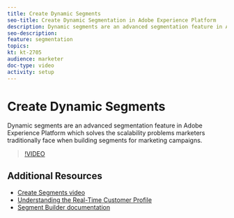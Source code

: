 ```yaml
---
title: Create Dynamic Segments
seo-title: Create Dynamic Segmentation in Adobe Experience Platform
description: Dynamic segments are an advanced segmentation feature in Adobe Experience Platform which solves the scalability problems marketers traditionally face when building segments for marketing campaigns.
seo-description:
feature: segmentation
topics:
kt: kt-2705
audience: marketer
doc-type: video
activity: setup
---
```


# Create Dynamic Segments

Dynamic segments are an advanced segmentation feature in Adobe Experience Platform which solves the scalability problems marketers traditionally face when building segments for marketing campaigns.

>[!VIDEO](https://video.tv.adobe.com/v/27428?quality=12)

## Additional Resources

* [Create Segments video](create-segments.md)
* [Understanding the Real-Time Customer Profile](../profiles/bring-data-into-the-real-time-customer-profile.md)
* [Segment Builder documentation](https://www.adobe.io/apis/experienceplatform/home/profile-identity-segmentation/profile-identity-segmentation-services.html#!end-user/markdown/segmentation_overview/segmentation.md)
